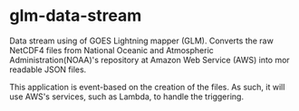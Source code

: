 # glm-data-stream
Data stream using of GOES Lightning mapper (GLM). 
Converts the raw NetCDF4 files from National Oceanic and Atmospheric Administration(NOAA)'s repository at Amazon Web Service (AWS) into mor readable JSON files.

This application is event-based on the creation of the files. As such, it will use AWS's services, such as Lambda, to handle the triggering.